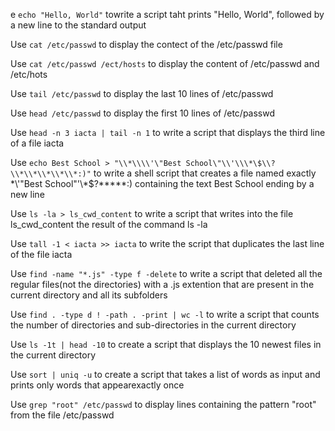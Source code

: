 e `echo "Hello, World"` towrite a script taht prints "Hello, World", followed by a new line to the standard output

Use `cat /etc/passwd` to display the contect of the /etc/passwd file

Use `cat /etc/passwd /ect/hosts` to display the content of /etc/passwd and /etc/hots

Use `tail /etc/passwd` to display the last 10 lines of /etc/passwd

Use `head /etc/passwd` to display the first 10 lines of /etc/passwd

Use `head -n 3 iacta | tail -n 1` to write a script that displays the third line of a file iacta

Use `echo Best School > "\\*\\\\'\"Best School\"\\'\\\*\$\\?\\*\\*\\*\\*\\*:)"` to  write a shell script that creates a file named exactly \*\\'"Best School"\'\\*$\?\*\*\*\*\*:) containing the text Best School ending by a new line

Use `ls -la > ls_cwd_content` to write a script that writes into the file ls_cwd_content the result of the command ls -la

Use `tall -1 < iacta >> iacta` to write the script that duplicates the last line of the file iacta

Use `find -name "*.js" -type f -delete` to write a script that deleted all the regular files(not the directories) with a .js extention that are present in the current directory and all its subfolders


Use `find . -type d ! -path . -print | wc -l` to write a script that counts the number of directories and sub-directories in the current directory

Use `ls -1t | head -10` to create a script that displays the 10 newest files in the current directory

Use `sort | uniq -u` to create a script that takes a list of words as input and prints only words that appearexactly once

Use `grep "root" /etc/passwd` to display lines containing the pattern "root" from the file /etc/passwd









